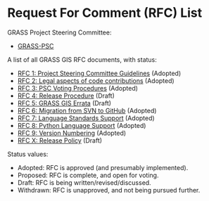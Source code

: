 # Request For Comment (RFC) List

GRASS Project Steering Committee:

- [GRASS-PSC](https://grasswiki.osgeo.org/wiki/PSC)

A list of all GRASS GIS RFC documents, with status:

- [RFC 1: Project Steering Committee Guidelines](PSC_guidelines.md) (Adopted)
- [RFC 2: Legal aspects of code contributions](legal_aspects_of_code_contributions.md)
  (Adopted)
- [RFC 3: PSC Voting Procedures](PSC_voting_procedures.md) (Adopted)
- [RFC 4: Release Procedure](https://github.com/OSGeo/grass/pull/2815) (Draft)
- [RFC 5: GRASS GIS Errata](https://github.com/OSGeo/grass/pull/2813) (Draft)
- [RFC 6: Migration from SVN to GitHub](migration_github.md) (Adopted)
- [RFC 7: Language Standards Support](language_standards_support.md) (Adopted)
- [RFC 8: Python Language Support](python_language_support.md) (Adopted)
- [RFC 9: Version Numbering](version_numbering.md) (Adopted)
- [RFC X: Release Policy](https://github.com/OSGeo/grass/pull/3673) (Draft)

Status values:

- Adopted: RFC is approved (and presumably implemented).
- Proposed: RFC is complete, and open for voting.
- Draft: RFC is being written/revised/discussed.
- Withdrawn: RFC is unapproved, and not being pursued further.
